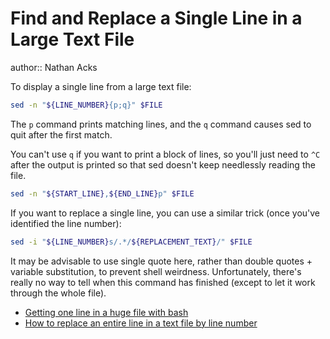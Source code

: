 # Find and Replace a Single Line in a Large Text File

author:: Nathan Acks

To display a single line from a large text file:

```bash
sed -n "${LINE_NUMBER}{p;q}" $FILE
```

The `p` command prints matching lines, and the `q` command causes sed to quit after the first match.

You can't use `q` if you want to print a block of lines, so you'll just need to `^C` after the output is printed so that sed doesn't keep needlessly reading the file.

```bash
sed -n "${START_LINE},${END_LINE}p" $FILE
```

If you want to replace a single line, you can use a similar trick (once you've identified the line number):

```bash
sed -i "${LINE_NUMBER}s/.*/${REPLACEMENT_TEXT}/" $FILE
```

It may be advisable to use single quote here, rather than double quotes + variable substitution, to prevent shell weirdness. Unfortunately, there's really no way to tell when this command has finished (except to let it work through the whole file).

* [Getting one line in a huge file with bash](http://stackoverflow.com/a/2796347)
* [How to replace an entire line in a text file by line number](http://stackoverflow.com/a/11145362)
